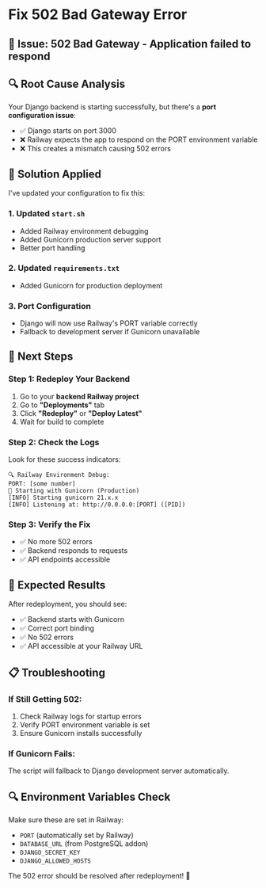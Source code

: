 # Fix 502 Bad Gateway Error

## 🚨 **Issue**: 502 Bad Gateway - Application failed to respond

## 🔍 **Root Cause Analysis**

Your Django backend is starting successfully, but there's a **port configuration issue**:

- ✅ Django starts on port 3000
- ❌ Railway expects the app to respond on the PORT environment variable
- ❌ This creates a mismatch causing 502 errors

## 🔧 **Solution Applied**

I've updated your configuration to fix this:

### **1. Updated `start.sh`**
- Added Railway environment debugging
- Added Gunicorn production server support
- Better port handling

### **2. Updated `requirements.txt`**
- Added Gunicorn for production deployment

### **3. Port Configuration**
- Django will now use Railway's PORT variable correctly
- Fallback to development server if Gunicorn unavailable

## 🚀 **Next Steps**

### **Step 1: Redeploy Your Backend**
1. Go to your **backend Railway project**
2. Go to **"Deployments"** tab
3. Click **"Redeploy"** or **"Deploy Latest"**
4. Wait for build to complete

### **Step 2: Check the Logs**
Look for these success indicators:
```
🔍 Railway Environment Debug:
PORT: [some number]
🚀 Starting with Gunicorn (Production)
[INFO] Starting gunicorn 21.x.x
[INFO] Listening at: http://0.0.0.0:[PORT] ([PID])
```

### **Step 3: Verify the Fix**
- ✅ No more 502 errors
- ✅ Backend responds to requests
- ✅ API endpoints accessible

## 🎯 **Expected Results**

After redeployment, you should see:
- ✅ Backend starts with Gunicorn
- ✅ Correct port binding
- ✅ No 502 errors
- ✅ API accessible at your Railway URL

## 📋 **Troubleshooting**

### **If Still Getting 502:**
1. Check Railway logs for startup errors
2. Verify PORT environment variable is set
3. Ensure Gunicorn installs successfully

### **If Gunicorn Fails:**
The script will fallback to Django development server automatically.

## 🔍 **Environment Variables Check**

Make sure these are set in Railway:
- `PORT` (automatically set by Railway)
- `DATABASE_URL` (from PostgreSQL addon)
- `DJANGO_SECRET_KEY`
- `DJANGO_ALLOWED_HOSTS`

The 502 error should be resolved after redeployment! 🎉
